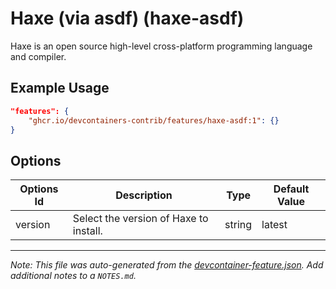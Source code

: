 
# Haxe (via asdf) (haxe-asdf)

Haxe is an open source high-level cross-platform programming language and compiler.

## Example Usage

```json
"features": {
    "ghcr.io/devcontainers-contrib/features/haxe-asdf:1": {}
}
```

## Options

| Options Id | Description | Type | Default Value |
|-----|-----|-----|-----|
| version | Select the version of Haxe to install. | string | latest |



---

_Note: This file was auto-generated from the [devcontainer-feature.json](https://github.com/devcontainers-contrib/features/blob/main/src/haxe-asdf/devcontainer-feature.json).  Add additional notes to a `NOTES.md`._
